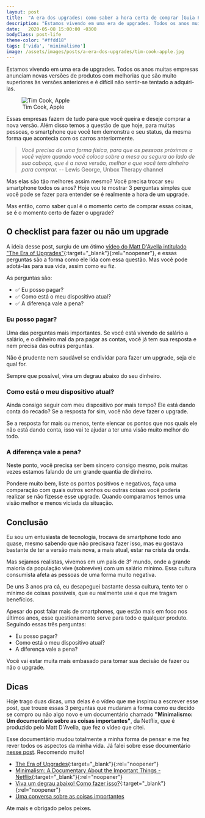 ```yaml
---
layout: post
title:  "A era dos upgrades: como saber a hora certa de comprar [Guia Prático]"
description: "Estamos vivendo em uma era de upgrades. Todos os anos muitas empresas anunciam novas versões de produtos com melhorias que são muito superiores às versões anteriores e é difícil não sentir-se tentado a adquiri-las. Como saber se é o momento certo de fazer o upgrade?"
date:   2020-05-08 15:00:00 -0300
bodyClass: post-life
theme-color: "#ffdd18"
tags: ['vida', 'minimalismo']
image: /assets/images/posts/a-era-dos-upgrades/tim-cook-apple.jpg
---
```


Estamos vivendo em uma era de upgrades. Todos os anos muitas empresas anunciam novas versões de produtos com melhorias que são muito superiores às versões anteriores e é difícil não sentir-se tentado a adquiri-las.


<figure>
  <picture>
    <source type="image/webp" srcset="/assets/images/webp/posts/a-era-dos-upgrades/tim-cook-apple.webp" />
    <source srcset="/assets/images/posts/a-era-dos-upgrades/tim-cook-apple.jpg" />
    <img itemprop="image" src="/assets/images/posts/a-era-dos-upgrades/tim-cook-apple.jpg" alt="Tim Cook, Apple" />
  </picture>
  <legend>Tim Cook, Apple</legend>
</figure>

Essas empresas fazem de tudo para que você queira e deseje comprar a nova versão. Além disso temos a questão de que hoje, para muitas pessoas, o smartphone que você tem demonstra o seu status, da mesma forma que acontecia com os carros anteriormente.

> _Você precisa de uma forma física, para que as pessoas próximas a você vejam quando você coloca sobre a mesa ou segura ao lado de sua cabeça, que é a nova versão, melhor e que você tem dinheiro para comprar._ -- Lewis George, Unbox Therapy channel

Mas elas são tão melhores assim mesmo? Você precisa trocar seu smartphone todos os anos?  Hoje vou te mostrar 3 perguntas simples que você pode se fazer para entender se é realmente a hora de um upgrade.

Mas então, como saber qual é o momento certo de comprar essas coisas, se é o momento certo de fazer o upgrade?

## O checklist para fazer ou não um upgrade

A ideia desse post, surgiu de um ótimo [vídeo do Matt D'Avella intitulado "The Era of Upgrades"](https://www.youtube.com/watch?v=vCoF21OXu2E){:target="_blank"}{:rel="noopener"}, e essas perguntas são a forma como ele lida com essa questão. Mas você pode adotá-las para sua vida, assim como eu fiz.

As perguntas são:

- ✅ Eu posso pagar?
- ✅ Como está o meu dispositivo atual?
- ✅ A diferença vale a pena?

### Eu posso pagar?

Uma das perguntas mais importantes. Se você está vivendo de salário a salário, e o dinheiro mal da pra pagar as contas, você já tem sua resposta e nem precisa das outras perguntas.

Não é prudente nem saudável se endividar para fazer um upgrade, seja ele qual for.

Sempre que possível, viva um degrau abaixo do seu dinheiro.

### Como está o meu dispositivo atual?

Ainda consigo seguir com meu dispositivo por mais tempo? Ele está dando conta do recado? Se a resposta for sim, você não deve fazer o upgrade.

Se a resposta for mais ou menos, tente elencar os pontos que nos quais ele não está dando conta, isso vai te ajudar a ter uma visão muito melhor do todo.

### A diferença vale a pena?

Neste ponto, você precisa ser bem sincero consigo mesmo, pois muitas vezes estamos falando de um grande quantia de dinheiro.

Pondere muito bem, liste os pontos positivos e negativos, faça uma comparação com quais outros sonhos ou outras coisas você poderia realizar se não fizesse esse upgrade. Quando comparamos temos uma visão melhor e menos viciada da situação.


## Conclusão

Eu sou um entusiasta de tecnologia, trocava de smartphone todo ano quase, mesmo sabendo que não precisava fazer isso, mas eu gostava bastante de ter a versão mais nova, a mais atual, estar na crista da onda.

Mas sejamos realistas, vivemos em um país de 3° mundo, onde a grande maioria da população vive (sobrevive) com um salário mínimo. Essa cultura consumista afeta as pessoas de uma forma muito negativa.

De uns 3 anos pra cá, eu desapeguei bastante dessa cultura, tento ter o mínimo de coisas possíveis, que eu realmente use e que me tragam benefícios.

Apesar do post falar mais de smartphones, que estão mais em foco nos últimos anos, esse questionamento serve para todo e qualquer produto. Seguindo essas três perguntas:

- Eu posso pagar?
- Como está o meu dispositivo atual?
- A diferença vale a pena?

Você vai estar muita mais embasado para tomar sua decisão de fazer ou não o upgrade.

## Dicas

Hoje trago duas dicas, uma delas é o vídeo que me inspirou a escrever esse post, que trouxe essas 3 perguntas que mudaram a forma como eu decido se compro ou não algo novo e um documentário chamado **"Minimalismo: Um documentário sobre as coisas importantes"**, da Netflix, que é produzido pelo Matt D'Avella, que fez o vídeo que citei.

Esse documentário mudou totalmente a minha forma de pensar e me fez rever todos os aspectos da minha vida. Já falei sobre esse documentário [nesse post](https://evertonstrack.dev/blog/uma-conversa-sobre-coisas-importantes/).  Recomendo muito!

- [The Era of Upgrades](https://www.youtube.com/watch?v=vCoF21OXu2E){:target="_blank"}{:rel="noopener"}
- [Minimalism: A Documentary About the Important Things - Netflix](https://www.netflix.com/br/title/80114460){:target="_blank"}{:rel="noopener"}
- [Viva um degrau abaixo! Como fazer isso?](https://financaspessoais.organizze.com.br/regra-para-ter-dinheiro-viva-um-degrau-abaixo-como-fazer-isso/){:target="_blank"}{:rel="noopener"}
- [Uma conversa sobre as coisas importantes](https://evertonstrack.dev/blog/uma-conversa-sobre-coisas-importantes/)


Ate mais e obrigado pelos peixes.

